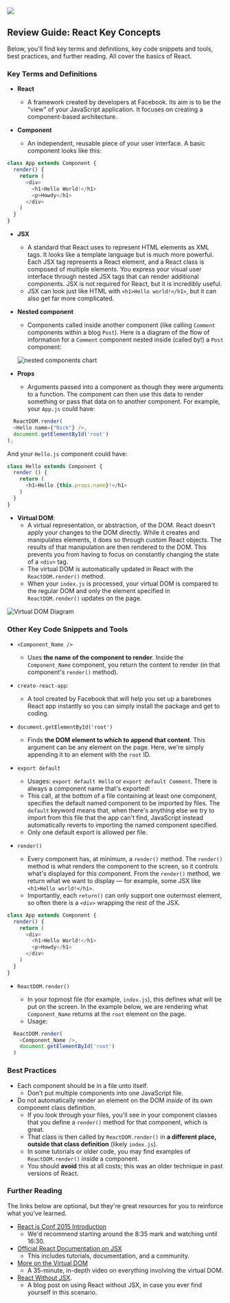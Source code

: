 # ![](https://ga-dash.s3.amazonaws.com/production/assets/logo-9f88ae6c9c3871690e33280fcf557f33.png)

## Review Guide: React Key Concepts
Below, you'll find key terms and definitions, key code snippets and tools, best practices, and further reading. All cover the basics of React.

### Key Terms and Definitions


* **React**
  * A framework created by developers at Facebook. Its aim is to be the "view" of your JavaScript application. It focuses on creating a component-based architecture.

* **Component**
  * An independent, reusable piece of your user interface. A basic component looks like this:
```js
class App extends Component {
  render() {
    return (
      <div>
        <h1>Hello World!</h1>
        <p>Howdy</h1>
      </div>
    )
  }
}
```


* **JSX**
  * A standard that React uses to represent HTML elements as XML tags. It looks like a template language but is much more powerful. Each JSX tag represents a React element, and a React class is composed of multiple elements. You express your visual user interface through nested JSX tags that can render additional components. JSX is not required for React, but it is incredibly useful.
  * JSX can look just like HTML with `<h1>Hello world!</h1>`, but it can also get far more complicated.

* **Nested component**
  - Components called inside another component (like calling `Comment` components within a blog `Post`). Here is a diagram of the flow of information for a `Comment` component nested inside (called by!) a `Post` component:

  ![nested components chart](https://ga-instruction.s3.amazonaws.com/json/REACT/assets/unit1/nested_components_chart.jpg)


* **Props**
  * Arguments passed into a component as though they were arguments to a function. The component can then use this data to render something or pass that data on to another component. For example, your `App.js` could have:
  
```js
  ReactDOM.render(
  <Hello name={"Nick"} />,
  document.getElementById('root')
);
```

And your `Hello.js` component could have:

```js
class Hello extends Component {
  render () {
    return (
      <h1>Hello {this.props.name}!</h1>
    )
  }
}
```

* **Virtual DOM**:
  * A virtual representation, or abstraction, of the DOM. React doesn't apply your changes to the DOM directly. While it creates and manipulates elements, it does so through custom React objects. The results of that manipulation are then rendered to the DOM. This prevents you from having to focus on constantly changing the state of a `<div>` tag.
  * The virtual DOM is automatically updated in React with the `ReactDOM.render()` method.
  * When your `index.js` is processed, your virtual DOM is compared to the regular DOM and only the element specified in `ReactDOM.render()` updates on the page.

![Virtual DOM Diagram](https://ga-instruction.s3.amazonaws.com/json/REACT/assets/unit1/DOM.png)



### Other Key Code Snippets and Tools

* `<Component_Name />`
  * Uses **the name of the component to render**. Inside the `Component_Name` component, you return the content to render (in that component's `render()` method).

* `create-react-app`:
  * A tool created by Facebook that will help you set up a barebones React app instantly so you can simply install the package and get to coding.

* `document.getElementById('root')` 
  * Finds **the DOM element to which to append that content**. This argument can be any element on the page. Here, we're simply appending it to an element with the `root` ID.


* `export default`
  * Usages: `export default Hello` or `export default Comment`. There is always a component name that's exported!
  * This call, at the bottom of a file containing at least one component, specifies the default named component to be imported by files. The `default` keyword means that, when there's anything else we try to import from this file that the app can't find, JavaScript instead automatically reverts to importing the named component specified.
  * Only one default export is allowed per file.

* `render()`
  * Every component has, at minimum, a `render()` method. The `render()` method is what renders the component to the screen, so it controls what's displayed for this component. From the `render()` method, we return what we want to display — for example, some JSX like `<h1>Hello world!</h1>`.
  * Importantly, each `return()` can only support one outermost element, so often there is a `<div>` wrapping the rest of the JSX.

```js
class App extends Component {
  render() {
    return (
      <div>
        <h1>Hello World!</h1>
        <p>Howdy</h1>
      </div>
    )
  }
}
```

* `ReactDOM.render()`
  - In your topmost file (for example, `index.js`), this defines what will be put on the screen. In the example below, we are rendering what `Component_Name` returns at the `root` element on the page.
  
  * Usage:
```js
  ReactDOM.render(
    <Component_Name />,
    document.getElementById('root')
  )
```

### Best Practices

- Each component should be in a file unto itself.
  - Don't put multiple components into one JavaScript file.
- Do not automatically render an element on the DOM *inside* of its own component class definition.
  - If you look through your files, you'll see in your component classes that you define a `render()` method for that component, which is great.
  - That class is then called by `ReactDOM.render()` in **a different place, outside that class definition** (likely `index.js`).
  - In some tutorials or older code, you may find examples of `ReactDOM.render()` inside a component.
  - You should **avoid** this at all costs; this was an older technique in past versions of React.

### Further Reading

The links below are optional, but they're great resources for you to reinforce what you've learned.

* [React.js Conf 2015 Introduction](https://www.youtube.com/watch?v=KVZ-P-ZI6W4&feature=youtu.be&t=510)
  * We'd recommend starting around the 8:35 mark and watching until 16:30.
* [Official React Documentation on JSX](https://facebook.github.io/react/docs/jsx-in-depth.html)
  * This includes tutorials, documentation, and a community.
* [More on the Virtual DOM](https://www.youtube.com/watch?v=-DX3vJiqxm4)
  * A 35-minute, in-depth video on everything involving the virtual DOM.
* [React Without JSX](http://jamesknelson.com/learn-raw-react-no-jsx-flux-es6-webpack/).
  * A blog post on using React without JSX, in case you ever find yourself in this scenario.
